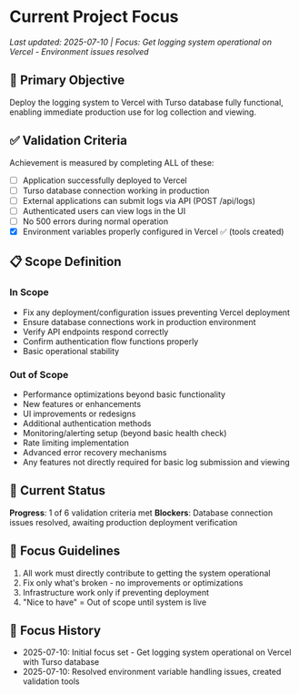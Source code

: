 # Current Project Focus

*Last updated: 2025-07-10 | Focus: Get logging system operational on Vercel - Environment issues resolved*

## 🎯 Primary Objective
Deploy the logging system to Vercel with Turso database fully functional, enabling immediate production use for log collection and viewing.

## ✅ Validation Criteria
Achievement is measured by completing ALL of these:
- [ ] Application successfully deployed to Vercel
- [ ] Turso database connection working in production
- [ ] External applications can submit logs via API (POST /api/logs)
- [ ] Authenticated users can view logs in the UI
- [ ] No 500 errors during normal operation
- [x] Environment variables properly configured in Vercel ✅ (tools created)

## 📋 Scope Definition

### In Scope
- Fix any deployment/configuration issues preventing Vercel deployment
- Ensure database connections work in production environment
- Verify API endpoints respond correctly
- Confirm authentication flow functions properly
- Basic operational stability

### Out of Scope
- Performance optimizations beyond basic functionality
- New features or enhancements
- UI improvements or redesigns
- Additional authentication methods
- Monitoring/alerting setup (beyond basic health check)
- Rate limiting implementation
- Advanced error recovery mechanisms
- Any features not directly required for basic log submission and viewing

## 🚧 Current Status
**Progress**: 1 of 6 validation criteria met
**Blockers**: Database connection issues resolved, awaiting production deployment verification

## 📝 Focus Guidelines
1. All work must directly contribute to getting the system operational
2. Fix only what's broken - no improvements or optimizations
3. Infrastructure work only if preventing deployment
4. "Nice to have" = Out of scope until system is live

## 🔄 Focus History
- 2025-07-10: Initial focus set - Get logging system operational on Vercel with Turso database
- 2025-07-10: Resolved environment variable handling issues, created validation tools